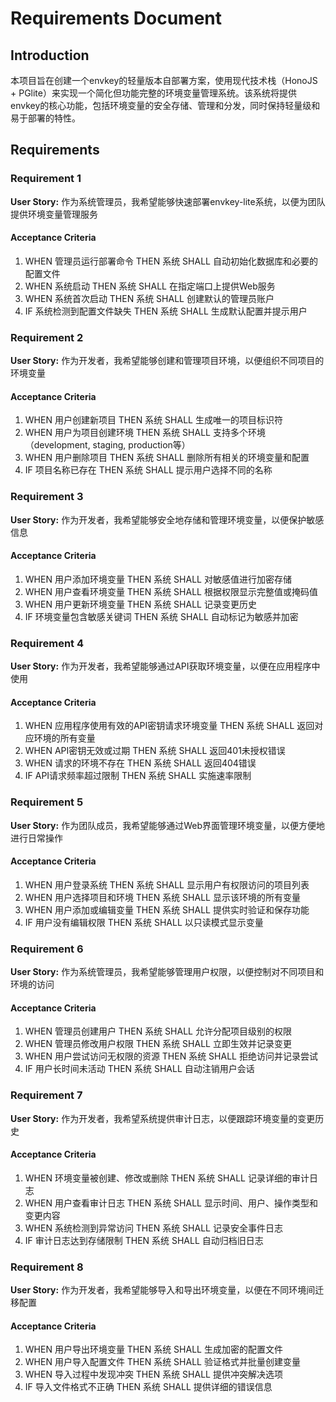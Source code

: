 # Requirements Document

## Introduction

本项目旨在创建一个envkey的轻量版本自部署方案，使用现代技术栈（HonoJS + PGlite）来实现一个简化但功能完整的环境变量管理系统。该系统将提供envkey的核心功能，包括环境变量的安全存储、管理和分发，同时保持轻量级和易于部署的特性。

## Requirements

### Requirement 1

**User Story:** 作为系统管理员，我希望能够快速部署envkey-lite系统，以便为团队提供环境变量管理服务

#### Acceptance Criteria

1. WHEN 管理员运行部署命令 THEN 系统 SHALL 自动初始化数据库和必要的配置文件
2. WHEN 系统启动 THEN 系统 SHALL 在指定端口上提供Web服务
3. WHEN 系统首次启动 THEN 系统 SHALL 创建默认的管理员账户
4. IF 系统检测到配置文件缺失 THEN 系统 SHALL 生成默认配置并提示用户

### Requirement 2

**User Story:** 作为开发者，我希望能够创建和管理项目环境，以便组织不同项目的环境变量

#### Acceptance Criteria

1. WHEN 用户创建新项目 THEN 系统 SHALL 生成唯一的项目标识符
2. WHEN 用户为项目创建环境 THEN 系统 SHALL 支持多个环境（development, staging, production等）
3. WHEN 用户删除项目 THEN 系统 SHALL 删除所有相关的环境变量和配置
4. IF 项目名称已存在 THEN 系统 SHALL 提示用户选择不同的名称

### Requirement 3

**User Story:** 作为开发者，我希望能够安全地存储和管理环境变量，以便保护敏感信息

#### Acceptance Criteria

1. WHEN 用户添加环境变量 THEN 系统 SHALL 对敏感值进行加密存储
2. WHEN 用户查看环境变量 THEN 系统 SHALL 根据权限显示完整值或掩码值
3. WHEN 用户更新环境变量 THEN 系统 SHALL 记录变更历史
4. IF 环境变量包含敏感关键词 THEN 系统 SHALL 自动标记为敏感并加密

### Requirement 4

**User Story:** 作为开发者，我希望能够通过API获取环境变量，以便在应用程序中使用

#### Acceptance Criteria

1. WHEN 应用程序使用有效的API密钥请求环境变量 THEN 系统 SHALL 返回对应环境的所有变量
2. WHEN API密钥无效或过期 THEN 系统 SHALL 返回401未授权错误
3. WHEN 请求的环境不存在 THEN 系统 SHALL 返回404错误
4. IF API请求频率超过限制 THEN 系统 SHALL 实施速率限制

### Requirement 5

**User Story:** 作为团队成员，我希望能够通过Web界面管理环境变量，以便方便地进行日常操作

#### Acceptance Criteria

1. WHEN 用户登录系统 THEN 系统 SHALL 显示用户有权限访问的项目列表
2. WHEN 用户选择项目和环境 THEN 系统 SHALL 显示该环境的所有变量
3. WHEN 用户添加或编辑变量 THEN 系统 SHALL 提供实时验证和保存功能
4. IF 用户没有编辑权限 THEN 系统 SHALL 以只读模式显示变量

### Requirement 6

**User Story:** 作为系统管理员，我希望能够管理用户权限，以便控制对不同项目和环境的访问

#### Acceptance Criteria

1. WHEN 管理员创建用户 THEN 系统 SHALL 允许分配项目级别的权限
2. WHEN 管理员修改用户权限 THEN 系统 SHALL 立即生效并记录变更
3. WHEN 用户尝试访问无权限的资源 THEN 系统 SHALL 拒绝访问并记录尝试
4. IF 用户长时间未活动 THEN 系统 SHALL 自动注销用户会话

### Requirement 7

**User Story:** 作为开发者，我希望系统提供审计日志，以便跟踪环境变量的变更历史

#### Acceptance Criteria

1. WHEN 环境变量被创建、修改或删除 THEN 系统 SHALL 记录详细的审计日志
2. WHEN 用户查看审计日志 THEN 系统 SHALL 显示时间、用户、操作类型和变更内容
3. WHEN 系统检测到异常访问 THEN 系统 SHALL 记录安全事件日志
4. IF 审计日志达到存储限制 THEN 系统 SHALL 自动归档旧日志

### Requirement 8

**User Story:** 作为开发者，我希望能够导入和导出环境变量，以便在不同环境间迁移配置

#### Acceptance Criteria

1. WHEN 用户导出环境变量 THEN 系统 SHALL 生成加密的配置文件
2. WHEN 用户导入配置文件 THEN 系统 SHALL 验证格式并批量创建变量
3. WHEN 导入过程中发现冲突 THEN 系统 SHALL 提供冲突解决选项
4. IF 导入文件格式不正确 THEN 系统 SHALL 提供详细的错误信息
